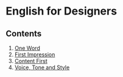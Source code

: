 # English for Designers

## Contents

1. [One Word](01-one-word/)
2. [First Impression](02-first-impression/)
3. [Content First](03-content-first/)
4. [Voice, Tone and Style](04-voice-tone-style/)
